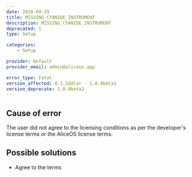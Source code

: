 ```yaml
---
date: 2018-09-29
title: MISSING_CYANIDE_INSTRUMENT
description: MISSING_CYANIDE_INSTRUMENT
deprecated: 1
type: Setup

categories:
    - Setup

provider: Default
provider_email: admin@aliceos.app

error_type: Fatal
version_affected: 0.1.2ddtar - 1.0.0beta1
version_deprecate: 1.0.0beta2
---
```

## Cause of error
The user did not agree to the licensing conditions as per the developer's license terms or the AliceOS license terms.

## Possible solutions
- Agree to the terms